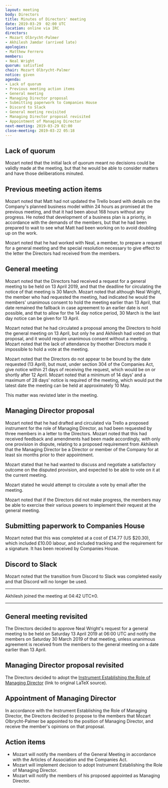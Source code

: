 ```yaml
---
layout: meeting
body: Directors
title: Minutes of Directors' meeting
date: 2019-03-29  02:00 UTC
location: online via IRC
directors:
- Mozart Olbrycht-Palmer
- Akhilesh Jamdar (arrived late)
apologies:
- Matthew Ferrero
members:
- Neal Wright
quorum: satisfied
chair: Mozart Olbrycht-Palmer
notice: given
agenda:
- Lack of quorum
- Previous meeting action items
- General meeting
- Managing Director proposal
- Submitting paperwork to Companies House
- Discord to Slack
- General meeting revisited
- Managing Director proposal revisited
- Appointment of Managing Director
next-meeting: 2019-03-29 02:00
close-meeting: 2019-03-22 05:18
---
```


## Lack of quorum

Mozart noted that the initial lack of quorum meant no decisions could be validly made at the meeting, but that he would be able to consider matters and have those deliberations minuted.

## Previous meeting action items

Mozart noted that Matt had not updated the Trello board with details on the Company's planned business model within 24 hours as promised at the previous meeting, and that it had been about 168 hours without any progress. He noted that development of a business plan is a priority, in accordance with the demands of the members, but that he had been prepared to wait to see what Matt had been working on to avoid doubling up on the work.

Mozart noted that he had worked with Neal, a member, to prepare a request for a general meeting and the special resolution necessary to give effect to the letter the Directors had received from the members.

## General meeting

Mozart noted that the Directors had received a request for a general meeting to be held on 13 April 2019, and that the deadline for circulating the notice of that meeting is 30 March. Mozart noted that although Neal Wright, the member who had requested the meeting, had indicated he would the members' unanimous consent to hold the meeting earlier than 13 April, that date remained the fallback in case agreement to an earlier date is not possible, and that to allow for the 14 day notice period, 30 March is the last day notice can be given for 13 April.

Mozart noted that he had circulated a proposal among the Directors to hold the general meeting on 13 April, but only he and Akhilesh had voted on that proposal, and it would require unanimous consent without a meeting. Mozart noted that the lack of attendance by theother Directors made it impossible to hold a vote at the meeting.

Mozart noted that the Directors do not appear to be bound by the date requested (13 April), but must, under section 304 of the Companies Act, give notice within 21 days of receiving the request, which would be on or shortly after 12 April. Mozart noted that a minimum of 14 days' and a maximum of 28 days' notice is required of the meeting, which would put the latest date the meeting can be held at approximately 10 May.

This matter was revisted later in the meeting.

## Managing Director proposal

Mozart noted that he had drafted and circulated via Trello a proposed instrument for the role of Managing Director, as had been requested by three members in a letter to the Directors. Mozart noted that this had received feedback and amendments had been made accordingly, with only one provision in dispute, relating to a proposed requirement from Akhilesh that the Managing Director be a Director or member of the Company for at least six months prior to their appointment.

Mozart stated that he had wanted to discuss and negotiate a satisfactory outcome on the disputed provision, and expected to be able to vote on it at the current meeting.

Mozart stated he would attempt to circulate a vote by email after the meeting.

Mozart noted that if the Directors did not make progress, the members may be able to exercise their various powers to implement their request at the general meeting.

## Submitting paperwork to Companies House

Mozart noted that this was completed at a cost of £14.77 (US $20.30), which included £10.00 labour, and included tracking and the requirement for a signature. It has been received by Companies House.

## Discord to Slack

Mozart noted that the transition from Discord to Slack was completed easily and that Discord will no longer be used.

---

Akhilesh joined the meeting at 04:42 UTC±0.

---

## General meeting revisited

The Directors decided to approve Neal Wright's request for a general meeting to be held on Saturday 13 April 2019 at 06:00 UTC and notify the members on Saturday 30 March 2019 of that meeting, unless unanimous agreement is received from the members to the general meeting on a date earlier than 13 April.

## Managing Director proposal revisited

The Directors decided to adopt the [Instrument Establishing the Role of Managing Director](https://github.com/RZZT/Company-Documents/commit/dffb8fe58624d7f0b305842f3444109935cb075c#diff-f85ea0db1b6f6851dc027e3f2d61a952) (link to original LaTeX source).

## Appointment of Managing Director

In accordance with the Instrument Establishing the Role of Managing Director, the Directors decided to propose to the members that Mozart Olbrycht-Palmer be appointed to the position of Managing Director, and receive the member's opinions on that proposal.

## Action items

- Mozart will notify the members of the General Meeting in accordance with the Articles of Association and the Companies Act.
- Mozart will implement decision to adopt Instrument Establishing the Role of Managing Director.
- Mozart will notify the members of his proposed appointed as Managing Director.
